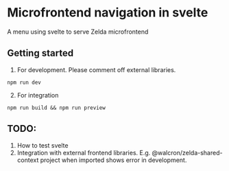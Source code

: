 # Microfrontend navigation in svelte

A menu using svelte to serve Zelda microfrontend

## Getting started

1. For development. Please comment off external libraries.

```
npm run dev
```

2. For integration

```
npm run build && npm run preview
```

## TODO:

1. How to test svelte
2. Integration with external frontend libraries. E.g. @walcron/zelda-shared-context project when imported shows error in development.
